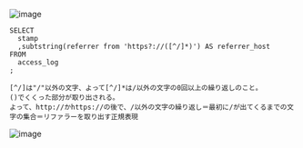 ![image](https://user-images.githubusercontent.com/46245101/113149132-a444e080-926d-11eb-816f-6fcaed2b7a29.png)


```
SELECT
  stamp
  ,subtstring(referrer from 'https?://([^/]*)') AS referrer_host
FROM
  access_log
;

[^/]は"/"以外の文字、よって[^/]*は/以外の文字の0回以上の繰り返しのこと。
()でくくった部分が取り出される。
よって、http://かhttps://の後で、/以外の文字の繰り返し＝最初に/が出てくるまでの文字の集合＝リファラーを取り出す正規表現

```
![image](https://user-images.githubusercontent.com/46245101/113149211-ba52a100-926d-11eb-97df-6575bf4764ea.png)
